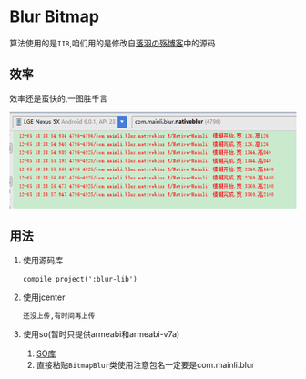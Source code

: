# Blur Bitmap

算法使用的是`IIR`,咱们用的是修改自[落羽の殇博客](https://www.cnblogs.com/tntmonks/p/5291660.html)中的源码

## 效率
效率还是蛮快的,一图胜千言

![效率](/image/blur.png)

## 用法
1. 使用源码库 <br/>

    `compile project(':blur-lib')`

2. 使用jcenter

    `还没上传,有时间再上传`

3. 使用so(暂时只提供armeabi和armeabi-v7a)

   1. [SO库](/so)
   2. 直接粘贴`BitmapBlur`类使用注意包名一定要是com.mainli.blur